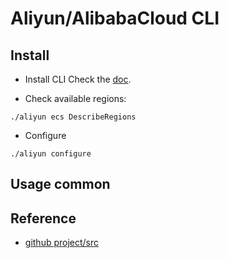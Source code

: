 # Aliyun/AlibabaCloud CLI

## Install

- Install CLI
Check the [doc](https://github.com/aliyun/aliyun-cli#installation).

- Check available regions:

```
./aliyun ecs DescribeRegions
```

- Configure

```
./aliyun configure
```

## Usage common


## Reference

- [github project/src](https://github.com/aliyun/aliyun-cli)
